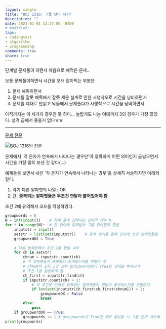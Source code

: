 ```yaml
---
layout: single
title: "BOJ 1316: 그룹 단어 체커"
description: ""
date: 2021-01-01 13:37:00 -0400
# modified: 
tags:
- codingtest
- algorithm
- programming
comments: true
share: true
---
```




단계별 문제풀이 하면서 처음으로 애먹은 문제..

보통 문제풀이하면서 시간을 오래 잡아먹는 부분은

1. 문제 해독하면서
2. 문제를 잘못 해독해서 잘못 세운 설계로 인한 시행착오로 시간을 낭비하면서
3. 문제를 제대로 안읽고 닥돌해서 문제풀다가 시행착오로 시간을 낭비하면서

아직까지는 이 세가지 경우인 듯 하다... 놀랍게도 나는 여태까지 3의 경우가 가장 많았다. 성격 급해서 좋을거 없다ㅠㅠ

--------------------------------

[문제 전문](https://www.acmicpc.net/problem/1316)

![BOJ 1316번 전문](https://s01va.github.io/assets/images/2021-01-01-BOJ-1316/0.PNG)

문제에서 '각 문자가 연속해서 나타나는 경우만'이 정확하게 어떤 의미인지 곱씹으면서 시간을 가장 많이 보낸 것 같다(...)

예제들을 보면서 내린 '각 문자가 연속해서 나타나는 경우'를 상세히 서술하자면 아래와 같다.

1. 각기 다른 알파벳의 나열 : OK
2. 단, **중복되는 알파벳들은 무조건 연달아 붙어있어야 함**

조건 2에 유의해서 코드를 작성하였다.

```python
groupwords = 0
N = int(input())	# 첫째 줄에 입력되는 단어의 개수 N
for i in range(N):	# 한 단어씩 입력받아 그룹 단어인지 판별
	inputstr = input()
	setstr = list(set(inputstr))	# 중복 제거를 통해 단어에 쓰인 알파벳들을 구함
	groupwordOX = True
    
    # 다음 반복문에서 조건 2를 판별 시작
	for ch in setstr:
		chnum = inputstr.count(ch)
        # 각 알파벳들이 중복해서 쓰여졌는지를 판별한 후
        # chnum이 모두 1인 경우 groupwordOX가 True인 상태로 빠져나가
        # 조건 1을 달성하게 됨
		ch_first = inputstr.find(ch)
		if inputstr.count(ch) > 1:
            # 이 조건문 안에서 중복되는 알파벳들이 연달아 붙어있는지를 판별한다.
			if len(set(inputstr[ch_first:ch_first+chnum])) > 1:
				groupwordOX = False
				break
		else:
			pass
	if groupwordOX == True:
		groupwords += 1	# groupwords가 True인 채로 끝났을 시 그룹 단어 개수에 1을 더함
print(groupwords)
```


